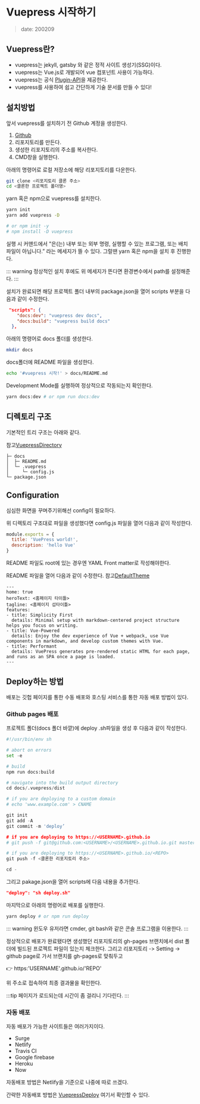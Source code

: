 Vuepress 시작하기 <Badge text="song" />
=================

> date: 200209

Vuepress란?
---

-	vuepress는 jekyll, gatsby 와 같은 정적 사이트 생성기(SSG)이다.
-	vuepress는 Vue.js로 개발되어 vue 컴포넌트 사용이 가능하다.
-	vuepress는 공식 [Plugin-API](https://vuepress.vuejs.org/plugin/#examples)을 제공한다.
-	vuepress를 사용하여 쉽고 간단하게 기술 문서를 만들 수 있다!


설치방법
---


앞서 vuepress를 설치하기 전 Github 계정을 생성한다.

1.	[Github](https://github.com/join?source=header-home)
2.	리포지토리를 만든다.
3.	생성한 리포지토리의 주소를 복사한다.
4.	CMD창을 실행한다.

아래의 명령어로 로컬 저장소에 해당 리포지토리를 다운한다.

```sh
git clone <리포지토리 클론 주소>
cd <클론한 프로젝트 폴더명>
```

yarn 혹은 npm으로 vuepress를 설치한다.

```sh
yarn init
yarn add vuepress -D

# or npm init -y
# npm install -D vuepress
```

실행 시 커맨드에서 "은(는) 내부 또는 외부 명령, 실행할 수 있는 프로그램, 또는 배치 파일이 아닙니다.” 라는 메세지가 뜰 수 있다. 그럴땐 yarn 혹은 npm을 설치 후 진행한다.


::: warning
정상적인 설치 후에도 위 메세지가 뜬다면 환경변수에서 path를 설정해준다.
:::


설치가 완료되면 해당 프로젝트 폴더 내부의 package.json을 열어 scripts 부분을 다음과 같이 수정한다.

```json
 "scripts": {
    "docs:dev": "vuepress dev docs",
    "docs:build": "vuepress build docs"
  },
```

아래의 명령어로 docs 폴더를 생성한다.

```sh
mkdir docs
```

docs폴더에 README 파일을 생성한다.

```sh
echo '#vuepress 시작!' > docs/README.md
```

Development Mode를 실행하여 정상적으로 작동되는지 확인한다.

```sh
yarn docs:dev # or npm run docs:dev
```


디렉토리 구조
---


기본적인 트리 구조는 아래와 같다.

참고[VuepressDirectory](https://vuepress.vuejs.org/guide/directory-structure.html#default-page-routing)

```
├─ docs
│  ├─ README.md
│  └─ .vuepress
│     └─ config.js
└─ package.json

```


Configuration
---



심심한 화면을 꾸며주기위해선 config이 필요하다.

위 디렉토리 구조대로 파일을 생성했다면 config.js 파일을 열어 다음과 같이 작성한다.

```javascript
module.exports = {
  title: 'VuePress world!',
  description: 'hello Vue'
}
```


README 파일도 root에 있는 경우엔 YAML Front matter로 작성해야한다.

README 파일을 열어 다음과 같이 수정한다. 
참고[DefaultTheme](https://vuepress.vuejs.org/theme/default-theme-config.html#homepage)

```
---
home: true
heroText: <홈페이지 타이틀>
tagline: <홈페이지 섭타이틀>
features:
- title: Simplicity First
  details: Minimal setup with markdown-centered project structure helps you focus on writing.
- title: Vue-Powered
  details: Enjoy the dev experience of Vue + webpack, use Vue components in markdown, and develop custom themes with Vue.
- title: Performant
  details: VuePress generates pre-rendered static HTML for each page, and runs as an SPA once a page is loaded.
---

```

Deploy하는 방법
---


배포는 깃헙 페이지를 통한 수동 배포와 호스팅 서비스를 통한 자동 배포 방법이 있다.

### Github pages 배포

프로젝트 폴더(docs 폴더 바깥)에 deploy .sh파일을 생성 후 다음과 같이 작성한다.

```py
#!/usr/bin/env sh

# abort on errors
set -e

# build
npm run docs:build

# navigate into the build output directory
cd docs/.vuepress/dist

# if you are deploying to a custom domain
# echo 'www.example.com' > CNAME

git init
git add -A
git commit -m 'deploy’

# if you are deploying to https://<USERNAME>.github.io
# git push -f git@github.com:<USERNAME>/<USERNAME>.github.io.git master

# if you are deploying to https://<USERNAME>.github.io/<REPO>
git push -f <클론한 리포지토리 주소>

cd -
```

그리고 pakage.json을 열어 scripts에 다음 내용을 추가한다.

```json
"deploy": "sh deploy.sh"
```

마지막으로 아래의 명령어로 배포를 실행한다.

```sh
yarn deploy # or npm run deploy
```

::: warning
윈도우 유저라면 cmder, git bash와 같은 콘솔 프로그램을 이용한다.
:::



정상적으로 배포가 완료됐다면 생성했던 리포지토리의 gh-pages 브랜치에서 dist 폴더에 빌드된 프로젝트 파일이 있는지 체크한다.
그리고 리포지토리 -> Setting -> github page로 가서 브랜치를 gh-pages로 맞춰두고

:point_right: https:'USERNAME'.github.io/'REPO'

위 주소로 접속하여 최종 결과물을 확인한다.

:::tip
페이지가 로드되는데 시간이 좀 걸리니 기다린다.
:::

### 자동 배포

자동 배포가 가능한 사이트들은 여러가지이다.

-	Surge
-	Netlify
-	Travis CI
-	Google firebase
-	Heroku
-	Now

자동배포 방법은 Netlify을 기준으로 나중에 따로 쓰겠다.

간략한 자동배포 방법은 [VuepressDeploy](https://v1.vuepress.vuejs.org/guide/deploy.html#heroku) 여기서 확인할 수 있다.


